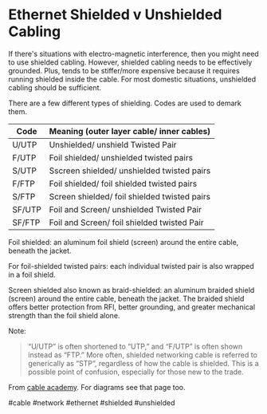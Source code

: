 # Ethernet Shielded v Unshielded Cabling

If there's situations with electro-magnetic interference, then you might need to use shielded cabling. However, shielded cabling needs to be effectively grounded. Plus, tends to be stiffer/more expensive because it requires running shielded inside the cable. For most domestic situations, unshielded cabling should be sufficient.

There are a few different types of shielding. Codes are used to demark them.

| Code     | Meaning (outer layer cable/ inner cables)     |
| -------- | --------------------------------------------- |
|  U/UTP   | Unshielded/ unshield Twisted Pair             |
|  F/UTP   | Foil shielded/ unshielded twisted pairs       |
|  S/UTP   | Sscreen shielded/ unshielded twisted pairs    |
|  F/FTP   | Foil shielded/ foil shielded twisted pairs    |
|  S/FTP   | Screen shielded/ foil shielded twisted pairs  |
|  SF/UTP  | Foil and Screen/ unshielded Twisted Pair      |
|  SF/FTP  | Foil and Screen/ foil shielded twisted Pair   |


Foil shielded: an aluminum foil shield (screen) around the entire cable, beneath the jacket.

For foil-shielded twisted pairs: each individual twisted pair is also wrapped in a foil shield.

Screen shielded also known as braid-shielded: an aluminum braided shield (screen) around the entire cable, beneath the jacket. The braided shield offers better protection from RFI, better grounding, and greater mechanical strength than the foil shield alone.


Note:

> “U/UTP” is often shortened to “UTP,” and “F/UTP” is often shown instead as “FTP.” More often, shielded networking cable is referred to generically as “STP”, regardless of how the cable is shielded. This is a possible point of confusion, especially for those new to the trade.

From [cable academy](https://www.truecable.com/blogs/cable-academy/ethernet-cable-shielding-types). For diagrams see that page too.

#cable
#network
#ethernet
#shielded
#unshielded
